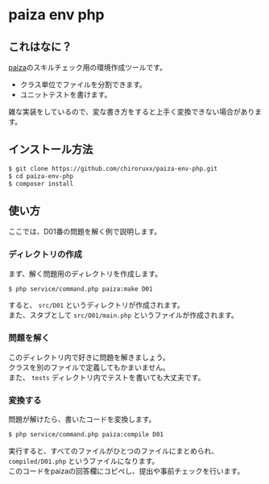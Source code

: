 # paiza env php

## これはなに？
[paiza](https://paiza.jp/)のスキルチェック用の環境作成ツールです。

- クラス単位でファイルを分割できます。
- ユニットテストを書けます。

雑な実装をしているので、変な書き方をすると上手く変換できない場合があります。

## インストール方法
```bash
$ git clone https://github.com/chiroruxx/paiza-env-php.git
$ cd paiza-env-php
$ composer install
```

## 使い方
ここでは、D01番の問題を解く例で説明します。

### ディレクトリの作成
まず、解く問題用のディレクトリを作成します。

```bash
$ php service/command.php paiza:make D01
```

すると、 `src/D01` というディレクトリが作成されます。  
また、スタブとして `src/D01/main.php` というファイルが作成されます。

### 問題を解く
このディレクトリ内で好きに問題を解きましょう。  
クラスを別のファイルで定義してもかまいません。  
また、 `tests` ディレクトリ内でテストを書いても大丈夫です。

### 変換する
問題が解けたら、書いたコードを変換します。

```bash
$ php service/command.php paiza:compile D01
```

実行すると、すべてのファイルがひとつのファイルにまとめられ、 `compiled/D01.php` というファイルになります。  
このコードをpaizaの回答欄にコピペし、提出や事前チェックを行います。
